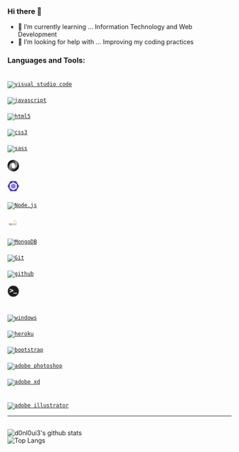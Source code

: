 ### Hi there 👋

- 🌱 I’m currently learning ... Information Technology and Web Development
- 🤔 I’m looking for help with ... Improving my coding practices  

### Languages and Tools:

[<code>
<img alt="visual studio code" width="26px" src="https://img.icons8.com/fluent/240/000000/visual-studio-code-2019.png" />
</code>](https://code.visualstudio.com/)
[<code>
<img alt="javascript" width="26px" src="https://img.icons8.com/color/240/000000/javascript.png" />
</code>](https://developer.mozilla.org/en-US/docs/Web/JavaScript)
[<code>
<img alt="html5" width="26px" src="https://img.icons8.com/color/240/000000/html-5.png">
</code>](https://developer.mozilla.org/en-US/docs/Web/HTML)
[<code>
<img alt="css3" width="26px" src="https://img.icons8.com/color/240/000000/css3.png">
</code>](https://developer.mozilla.org/en-US/docs/Web/CSS)
[<code>
<img alt="sass" width="26px" src="https://img.icons8.com/color/240/000000/sass.png">
</code>](https://sass-lang.com/)
[<code>
<img alt="json" width="26px" src="https://raw.githubusercontent.com/github/explore/80688e429a7d4ef2fca1e82350fe8e3517d3494d/topics/json/json.png">
</code>](https://www.json.org/json-en.html)
[<code>
<img alt="eslint" width="26px" src="https://raw.githubusercontent.com/github/explore/80688e429a7d4ef2fca1e82350fe8e3517d3494d/topics/eslint/eslint.png">
</code>](https://www.eslint.org/)
[<code>
<img alt="Node.js" width="26px" src="https://img.icons8.com/color/240/000000/nodejs.png">
</code>](https://www.nodejs.org/en/)
[<code>
<img alt="MySQL" width="26px" src="https://raw.githubusercontent.com/github/explore/80688e429a7d4ef2fca1e82350fe8e3517d3494d/topics/mysql/mysql.png">
</code>](https://www.dev.mysql.com/)
[<code>
<img alt="MongoDB" width="26px" src="https://img.icons8.com/color/48/000000/mongodb.png">
</code>](https://www.mongodb.com/)
[<code>
<img alt="Git" width="26px" src="https://img.icons8.com/color/240/000000/git.png">
</code>](https://www.git-scm.com/)
[<code>
<img alt="github" width="26px" src="https://img.icons8.com/ios-glyphs/240/000000/github.png">
</code>](https://www.github.com/)
[<code>
<img alt="terminal" width="26px" src="https://raw.githubusercontent.com/github/explore/80688e429a7d4ef2fca1e82350fe8e3517d3494d/topics/terminal/terminal.png">
</code>](https://hyper.is/)
<br />
[<code>
<img alt="windows" width="26px" src="https://img.icons8.com/color/240/000000/windows-10.png">
</code>](https://www.microsoft.com/en-us/windows)
[<code>
<img alt="heroku" width="26px" src="https://img.icons8.com/nolan/64/heroku.png">
</code>](https://www.heroku.com/)
[<code>
<img alt="bootstrap" width="26px" src="https://img.icons8.com/color/48/000000/bootstrap.png">
</code>](https://www.getbootstrap.com/)
[<code>
<img alt="adobe photoshop" width="26px" src="https://img.icons8.com/fluent/48/000000/adobe-photoshop.png">
</code>](https://www.adobe.com/)
[<code>
<img alt="adobe xd" width="26px" src="https://img.icons8.com/color/48/000000/adobe-xd.png">
</code>](https://www.adobe.com/)                                                                                                
[<code>
<img alt="adobe illustrator" width="26px" src="https://img.icons8.com/color/48/000000/adobe-illustrator.png">
</code>](https://www.adobe.com/)

---

##
![d0nl0ui3's github stats](https://github-readme-stats.vercel.app/api?username=d0nl0ui3&theme=gruvbox)  
![Top Langs](https://github-readme-stats.vercel.app/api/top-langs/?username=d0nl0ui3&layout=compact&theme=dracula)
